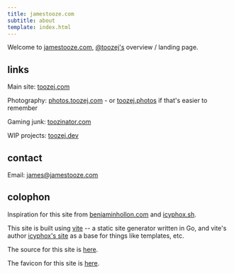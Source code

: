 ```yaml
---
title: jamestooze.com
subtitle: about
template: index.html
---
```


Welcome to [jamestooze.com](/), [@toozej's](https://toozej.com) overview / landing page.


## links

Main site: [toozej.com](https://toozej.com)

Photography: [photos.toozej.com](https://photos.toozej.com) - or [toozej.photos](https://toozej.photos) if that's easier to remember

Gaming junk: [toozinator.com](https://toozinator.com)

WIP projects: [toozej.dev](https://toozej.dev)



## contact

Email: [james@jamestooze.com](mailto:james@jamestooze.com)


## colophon

Inspiration for this site from [benjaminhollon.com](https://benjaminhollon.com/)
and [icyphox.sh](https://icyphox.sh/).

This site is built using [vite](https://github.com/icyphox/go-vite) -- a static
site generator written in Go, and vite's author [icyphox's site](https://github.com/icyphox/site)
as a base for things like templates, etc.

The source for this site is
[here](https://github.com/toozej/jamestooze.com).

The favicon for this site is [here](https://favicon.io/emoji-favicons/houses).

